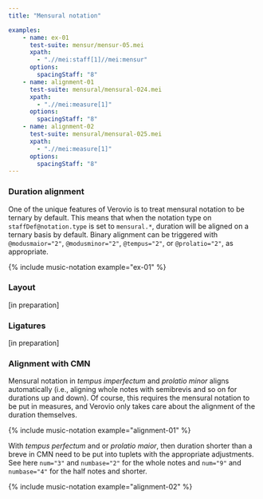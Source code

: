 ```yaml
---
title: "Mensural notation"

examples:
    - name: ex-01
      test-suite: mensur/mensur-05.mei
      xpath:
        - ".//mei:staff[1]//mei:mensur"
      options:
        spacingStaff: "8"
    - name: alignment-01
      test-suite: mensural/mensural-024.mei
      xpath:
        - ".//mei:measure[1]"
      options:
        spacingStaff: "8"
    - name: alignment-02
      test-suite: mensural/mensural-025.mei
      xpath:
        - ".//mei:measure[1]"
      options:
        spacingStaff: "8"
---
```


### Duration alignment

One of the unique features of Verovio is to treat mensural notation to be ternary by default. This means that when the notation type on `staffDef@notation.type` is set to `mensural.*`, duration will be aligned on a ternary basis by default. Binary alignment can be triggered with `@modusmaior="2"`, `@modusminor="2"`, `@tempus="2"`, or `@prolatio="2"`, as appropriate.

{% include music-notation example="ex-01" %}

### Layout

[in preparation]

### Ligatures

[in preparation]

### Alignment with CMN

Mensural notation in *tempus imperfectum* and *prolatio minor* aligns automatically (i.e., aligning whole notes with semibrevis and so on for durations up and down). Of course, this requires the mensural notation to be put in measures, and Verovio only takes care about the alignment of the duration themselves.

{% include music-notation example="alignment-01" %}

With *tempus perfectum* and or *prolatio maior*, then duration shorter than a breve in CMN need to be put into tuplets with the appropriate adjustments. See here `num="3"` and `numbase="2"` for the whole notes and `num="9"` and `numbase="4"` for the half notes and shorter.

{% include music-notation example="alignment-02" %}
